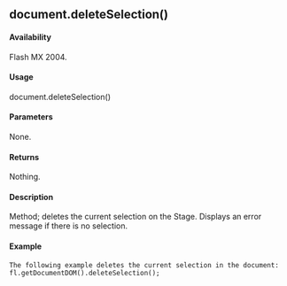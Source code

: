 ## document.deleteSelection()

#### Availability

Flash MX 2004.

#### Usage

document.deleteSelection()

#### Parameters

None.

#### Returns

Nothing.

#### Description

Method; deletes the current selection on the Stage. Displays an error message if there is no selection.

#### Example

```
The following example deletes the current selection in the document:
fl.getDocumentDOM().deleteSelection();

```